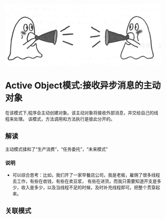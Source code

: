 ![img.png](img.png)
# Active Object模式:接收异步消息的主动对象

在该模式下,程序会主动创建对象。该主动对象将接收外部消息，并交给自己的线程来处理。
该模式，方法调用和方法执行是彼此分开的。

## 解读

主动模式揉和了“生产消费”，“任务委托”，“未来模式”

### 说明
- 可以综合思考：比如，我们开了一家早餐店公司，我是老板，雇佣了很多线程去工作，有些在收钱，有些在卖豆浆，
有些在进货。而我只需要知道开支是多少，收入是多少，以及当线程不足的时候，及时补充线程即可。把整个贯穿起来。


## 关联模式